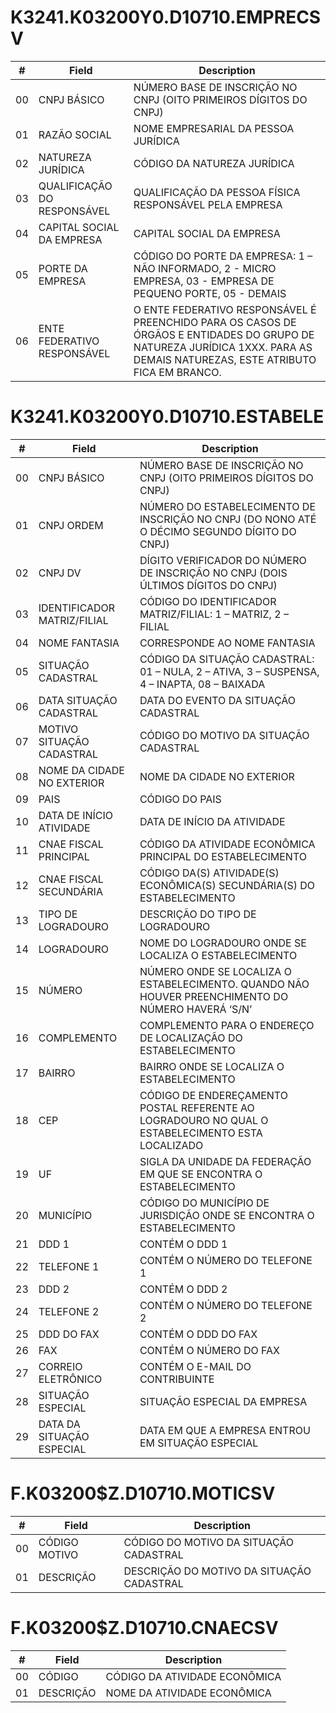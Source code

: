 # K3241.K03200Y0.D10710.EMPRECSV

| #  | Field                       | Description                                                                                                  |
| -- | --------------------------- | ------------------------------------------------------------------------------------------------------------ |
| 00 | CNPJ BÁSICO                 | NÚMERO BASE DE INSCRIÇÃO NO CNPJ (OITO PRIMEIROS DÍGITOS DO CNPJ)                                            |
| 01 | RAZÃO SOCIAL                | NOME EMPRESARIAL DA PESSOA JURÍDICA                                                                          | 	
| 02 | NATUREZA JURÍDICA           | CÓDIGO DA NATUREZA JURÍDICA                                                                                  |
| 03 | QUALIFICAÇÃO DO RESPONSÁVEL | QUALIFICAÇÃO DA PESSOA FÍSICA RESPONSÁVEL PELA EMPRESA                                                       |
| 04 | CAPITAL SOCIAL DA EMPRESA   | CAPITAL SOCIAL DA EMPRESA                                                                                    |
| 05 | PORTE DA EMPRESA            | CÓDIGO DO PORTE DA EMPRESA: 1 – NÃO INFORMADO, 2 - MICRO EMPRESA, 03 - EMPRESA DE PEQUENO PORTE, 05 - DEMAIS |
| 06 | ENTE FEDERATIVO RESPONSÁVEL | O ENTE FEDERATIVO RESPONSÁVEL É PREENCHIDO PARA OS CASOS DE ÓRGÃOS E ENTIDADES DO GRUPO DE NATUREZA JURÍDICA 1XXX. PARA AS DEMAIS NATUREZAS, ESTE ATRIBUTO FICA EM BRANCO. |


# K3241.K03200Y0.D10710.ESTABELE

| #  | Field                       | Description                                                                                       |
| -- | --------------------------- | ------------------------------------------------------------------------------------------------- |
| 00 | CNPJ BÁSICO                 | NÚMERO BASE DE INSCRIÇÃO NO CNPJ (OITO PRIMEIROS DÍGITOS DO CNPJ)                                 | 
| 01 | CNPJ ORDEM                  | NÚMERO DO ESTABELECIMENTO DE INSCRIÇÃO NO CNPJ (DO NONO ATÉ O DÉCIMO SEGUNDO DÍGITO DO CNPJ)      |
| 02 | CNPJ DV                     | DÍGITO VERIFICADOR DO NÚMERO DE INSCRIÇÃO NO CNPJ (DOIS ÚLTIMOS DÍGITOS DO CNPJ)                  |
| 03 | IDENTIFICADOR MATRIZ/FILIAL | CÓDIGO DO IDENTIFICADOR MATRIZ/FILIAL: 1 – MATRIZ, 2 – FILIAL                                     |
| 04 | NOME FANTASIA               | CORRESPONDE AO NOME FANTASIA                                                                      |
| 05 | SITUAÇÃO CADASTRAL          | CÓDIGO DA SITUAÇÃO CADASTRAL: 01 – NULA, 2 – ATIVA, 3 – SUSPENSA, 4 – INAPTA, 08 – BAIXADA        |
| 06 | DATA SITUAÇÃO CADASTRAL     | DATA DO EVENTO DA SITUAÇÃO CADASTRAL                                                              |
| 07 | MOTIVO SITUAÇÃO CADASTRAL   | CÓDIGO DO MOTIVO DA SITUAÇÃO CADASTRAL                                                            |  	
| 08 | NOME DA CIDADE NO EXTERIOR  | NOME DA CIDADE NO EXTERIOR                                                                        |  	
| 09 | PAIS                        | CÓDIGO DO PAIS                                                                                    |
| 10 | DATA DE INÍCIO ATIVIDADE    | DATA DE INÍCIO DA ATIVIDADE                                                                       |
| 11 | CNAE FISCAL PRINCIPAL       | CÓDIGO DA ATIVIDADE ECONÔMICA PRINCIPAL DO ESTABELECIMENTO                                        |
| 12 | CNAE FISCAL SECUNDÁRIA      | CÓDIGO DA(S) ATIVIDADE(S) ECONÔMICA(S) SECUNDÁRIA(S) DO ESTABELECIMENTO                           |
| 13 | TIPO DE LOGRADOURO          | DESCRIÇÃO DO TIPO DE LOGRADOURO                                                                   |
| 14 | LOGRADOURO                  | NOME DO LOGRADOURO ONDE SE LOCALIZA O ESTABELECIMENTO                                             |
| 15 | NÚMERO                      | NÚMERO ONDE SE LOCALIZA O ESTABELECIMENTO. QUANDO NÃO HOUVER PREENCHIMENTO DO NÚMERO HAVERÁ ‘S/N’ |
| 16 | COMPLEMENTO                 | COMPLEMENTO PARA O ENDEREÇO DE LOCALIZAÇÃO DO ESTABELECIMENTO                                     |
| 17 | BAIRRO                      | BAIRRO ONDE SE LOCALIZA O ESTABELECIMENTO                                                         |
| 18 | CEP                         | CÓDIGO DE ENDEREÇAMENTO POSTAL REFERENTE AO LOGRADOURO NO QUAL O ESTABELECIMENTO ESTA LOCALIZADO  |
| 19 | UF                          | SIGLA DA UNIDADE DA FEDERAÇÃO EM QUE SE ENCONTRA O ESTABELECIMENTO                                |
| 20 | MUNICÍPIO                   | CÓDIGO DO MUNICÍPIO DE JURISDIÇÃO ONDE SE ENCONTRA O ESTABELECIMENTO                              |
| 21 | DDD 1                       | CONTÉM O DDD 1                                                                                    |
| 22 | TELEFONE 1                  | CONTÉM O NÚMERO DO TELEFONE 1                                                                     |
| 23 | DDD 2                       | CONTÉM O DDD 2                                                                                    |
| 24 | TELEFONE 2                  | CONTÉM O NÚMERO DO TELEFONE 2                                                                     |
| 25 | DDD DO FAX                  | CONTÉM O DDD DO FAX                                                                               |
| 26 | FAX                         | CONTÉM O NÚMERO DO FAX                                                                            |
| 27 | CORREIO ELETRÔNICO          | CONTÉM O E-MAIL DO CONTRIBUINTE                                                                   |
| 28 | SITUAÇÃO ESPECIAL           | SITUAÇÃO ESPECIAL DA EMPRESA                                                                      |
| 29 | DATA DA SITUAÇÃO ESPECIAL   | DATA EM QUE A EMPRESA ENTROU EM SITUAÇÃO ESPECIAL                                                 | 	

# F.K03200$Z.D10710.MOTICSV

| #  | Field                       | Description                                                                                       |
| -- | --------------------------- | ------------------------------------------------------------------------------------------------- |
| 00 | CÓDIGO MOTIVO               | CÓDIGO DO MOTIVO DA SITUAÇÃO CADASTRAL                                                            | 
| 01 | DESCRIÇÃO                   | DESCRIÇÃO DO MOTIVO DA SITUAÇÃO CADASTRAL                                                         |

# F.K03200$Z.D10710.CNAECSV

| #  | Field                       | Description                                                                                       |
| -- | --------------------------- | ------------------------------------------------------------------------------------------------- |
| 00 | CÓDIGO                      | CÓDIGO DA ATIVIDADE ECONÔMICA                                                                     | 
| 01 | DESCRIÇÃO                   | NOME DA ATIVIDADE ECONÔMICA                                                                       |

